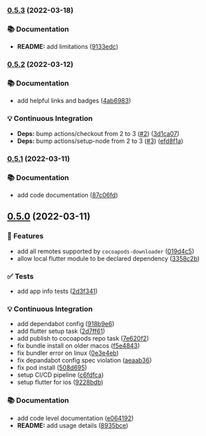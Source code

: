 ### [0.5.3](https://github.com/DartBuild/cocoapods-embed-flutter/compare/v0.5.2...v0.5.3) (2022-03-18)


### 📚 Documentation

* **README:** add limitations ([9133edc](https://github.com/DartBuild/cocoapods-embed-flutter/commit/9133edc006973892b2e55ef13a30f6ae8e8b7ad4))

### [0.5.2](https://github.com/DartBuild/cocoapods-embed-flutter/compare/v0.5.1...v0.5.2) (2022-03-12)


### 📚 Documentation

* add helpful links and badges ([4ab6983](https://github.com/DartBuild/cocoapods-embed-flutter/commit/4ab69837d5057a0049e1533a00c6209556aec5b0))


### 💡 Continuous Integration

* **Deps:** bump actions/checkout from 2 to 3 ([#2](https://github.com/DartBuild/cocoapods-embed-flutter/issues/2)) ([3d1ca07](https://github.com/DartBuild/cocoapods-embed-flutter/commit/3d1ca0732a87e04561bc68ba1bbfc337173cd783))
* **Deps:** bump actions/setup-node from 2 to 3 ([#3](https://github.com/DartBuild/cocoapods-embed-flutter/issues/3)) ([efd8f1a](https://github.com/DartBuild/cocoapods-embed-flutter/commit/efd8f1a82ce8ca6cd12adc1e5ca943a316a44b03))

### [0.5.1](https://github.com/DartBuild/cocoapods-embed-flutter/compare/v0.5.0...v0.5.1) (2022-03-11)


### 📚 Documentation

* add code documentation ([87c06fd](https://github.com/DartBuild/cocoapods-embed-flutter/commit/87c06fd45d3c63a94cda6ce3ae00a200f412bb2a))

## [0.5.0](https://github.com/DartBuild/cocoapods-embed-flutter/compare/3358c2b251f51154010990b95b7eaa741049d707...v0.5.0) (2022-03-11)


### 🚀 Features

* add all remotes supported by `cocoapods-downloader` ([019d4c5](https://github.com/DartBuild/cocoapods-embed-flutter/commit/019d4c5298eaf52061fbcf6f264102419bc7e51e))
* allow local flutter module to be declared dependency ([3358c2b](https://github.com/DartBuild/cocoapods-embed-flutter/commit/3358c2b251f51154010990b95b7eaa741049d707))


### ✅ Tests

* add app info tests ([2d3f341](https://github.com/DartBuild/cocoapods-embed-flutter/commit/2d3f341299344a16262952bd24306cff479ff74b))


### 💡 Continuous Integration

* add dependabot config ([918b9e6](https://github.com/DartBuild/cocoapods-embed-flutter/commit/918b9e6c1680b91401184289c394f5ba93a80f43))
* add flutter setup task ([2d7ff61](https://github.com/DartBuild/cocoapods-embed-flutter/commit/2d7ff61a1d71b4db4ca10f49a2e03738f9f711aa))
* add publish to cocoapods repo task ([7e620f2](https://github.com/DartBuild/cocoapods-embed-flutter/commit/7e620f24a5b13b126221645b6ec61f5f55b75ea5))
* fix bundle install on older macos ([f5e4843](https://github.com/DartBuild/cocoapods-embed-flutter/commit/f5e484334dfd2d40a132e627524505485a295195))
* fix bundler error on linux ([0e3e4eb](https://github.com/DartBuild/cocoapods-embed-flutter/commit/0e3e4eb505f72564e9b271f0e999ac7af38686a3))
* fix depandabot config spec violation ([aeaab36](https://github.com/DartBuild/cocoapods-embed-flutter/commit/aeaab365f3552848e86b25f2d6b26f79fabe86e0))
* fix pod install ([508d695](https://github.com/DartBuild/cocoapods-embed-flutter/commit/508d6956313ec8f81f36adf9b1c95d5a4eebbbbb))
* setup CI/CD pipeline ([c6fdfca](https://github.com/DartBuild/cocoapods-embed-flutter/commit/c6fdfcac64c7e57a4dc3d4ae2cb517bf745cb6b6))
* setup flutter for ios ([9228bdb](https://github.com/DartBuild/cocoapods-embed-flutter/commit/9228bdbcf673a302d41089d1226d4caf54399265))


### 📚 Documentation

* add code level documentation ([e064192](https://github.com/DartBuild/cocoapods-embed-flutter/commit/e0641922527a814c6635d31b93470367792db084))
* **README:** add usage details ([8935bce](https://github.com/DartBuild/cocoapods-embed-flutter/commit/8935bce01387748e503b0d0f0b64a2573f557bce))

